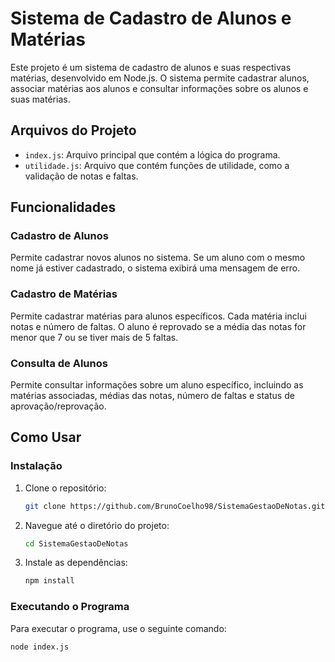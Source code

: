 # Sistema de Cadastro de Alunos e Matérias

Este projeto é um sistema de cadastro de alunos e suas respectivas matérias, desenvolvido em Node.js. O sistema permite cadastrar alunos, associar matérias aos alunos e consultar informações sobre os alunos e suas matérias.

## Arquivos do Projeto

- `index.js`: Arquivo principal que contém a lógica do programa.
- `utilidade.js`: Arquivo que contém funções de utilidade, como a validação de notas e faltas.

## Funcionalidades

### Cadastro de Alunos

Permite cadastrar novos alunos no sistema. Se um aluno com o mesmo nome já estiver cadastrado, o sistema exibirá uma mensagem de erro.

### Cadastro de Matérias

Permite cadastrar matérias para alunos específicos. Cada matéria inclui notas e número de faltas. O aluno é reprovado se a média das notas for menor que 7 ou se tiver mais de 5 faltas.

### Consulta de Alunos

Permite consultar informações sobre um aluno específico, incluindo as matérias associadas, médias das notas, número de faltas e status de aprovação/reprovação.

## Como Usar

### Instalação

1. Clone o repositório:
    ```sh
    git clone https://github.com/BrunoCoelho98/SistemaGestaoDeNotas.git
    ```
2. Navegue até o diretório do projeto:
    ```sh
    cd SistemaGestaoDeNotas
    ```
3. Instale as dependências:
    ```sh
    npm install
    ```

### Executando o Programa

Para executar o programa, use o seguinte comando:
```sh
node index.js
